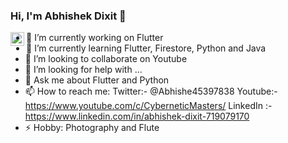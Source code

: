 ### Hi, I'm Abhishek Dixit 👋


<a href="https://twitter.com/Abhishe45397838" rel="nofollow">
  <img align="left" alt="Pawan's Twitter" width="22px" src="https://camo.githubusercontent.com/eacc870029bca30353239d9d629076ba4c18de75/68747470733a2f2f63646e2e6a7364656c6976722e6e65742f6e706d2f73696d706c652d69636f6e734076332f69636f6e732f747769747465722e737667" data-canonical-src="https://cdn.jsdelivr.net/npm/simple-icons@v3/icons/twitter.svg" style="max-width:100%;">
</a>

- 🔭 I’m currently working on Flutter
- 🌱 I’m currently learning Flutter, Firestore, Python and Java
- 👯 I’m looking to collaborate on Youtube
- 🤔 I’m looking for help with ...
- 💬 Ask me about Flutter and Python
- 📫 How to reach me: Twitter:- @Abhishe45397838 Youtube:- https://www.youtube.com/c/CyberneticMasters/ LinkedIn :- https://www.linkedin.com/in/abhishek-dixit-719079170
- ⚡ Hobby: Photography and Flute

